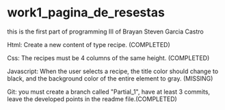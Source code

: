 # work1_pagina_de_resestas

this is the first part of programming III of Brayan Steven Garcia Castro

Html: Create a new content of type recipe. (COMPLETED)

Css: The recipes must be 4 columns of the same height. (COMPLETED)

Javascript: When the user selects a recipe, the title color should change to black, and the background color of the entire element to gray. (MISSING)

Git: you must create a branch called "Partial_1", have at least 3 commits, leave the developed points in the readme file.(COMPLETED)

